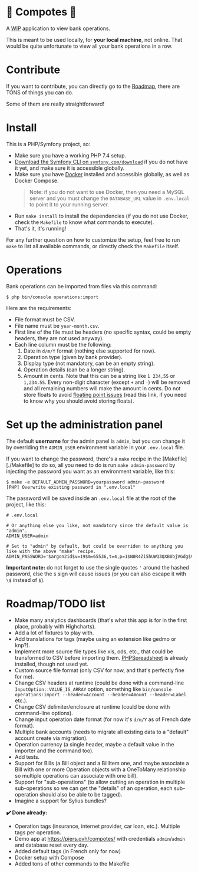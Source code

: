 🍎 Compotes 🍏
=============

A <abbr title="Work in progress">WIP</abbr> application to view bank operations.

This is meant to be used locally, for **your local machine**, not online. That would be quite unfortunate to view all your bank operations in a row.

# Contribute

If you want to contribute, you can directly go to the [Roadmap](#roadmaptodo-list), there are TONS of things you can do.

Some of them are really straightforward!

# Install

This is a PHP/Symfony project, so:

* Make sure you have a working PHP 7.4 setup.
* [Download the Symfony CLI on `symfony.com/download`](https://symfony.com/download) if you do not have it yet, and make sure it is accessible globally.
* Make sure you have [Docker](https://www.docker.com/) installed and accessible globally, as well as Docker Compose.
  > Note: if you do not want to use Docker, then you need a MySQL server and you must change the `DATABASE_URL` value in `.env.local` to point it to your running server.
* Run `make install` to install the dependencies (if you do not use Docker, check the `Makefile` to know what commands to execute).
* That's it, it's running!

For any further question on how to customize the setup, feel free to run `make` to list all available commands, or directly check the `Makefile` itself.

# Operations

Bank operations can be imported from files via this command:

```
$ php bin/console operations:import
```

Here are the requirements:

* File format must be CSV.
* File name must be `year-month.csv`.
* First line of the file must be headers (no specific syntax, could be empty headers, they are not used anyway).
* Each line column must be the following:
  1. Date in `d/m/Y` format (nothing else supported for now).
  2. Operation type (given by bank provider).
  3. Display type (not mandatory, can be an empty string).
  4. Operation details (can be a longer string).
  5. Amount in cents. Note that this can be a string like `1 234,55` or `1,234.55`. Every non-digit character (except `+` and `-`) will be removed and all remaining numbers will make the amount in cents. Do not store floats to avoid [floating point issues](https://0.30000000000000004.com/) (read this link, if you need to know why you should avoid storing floats).

# Set up the administration panel

The default **username** for the admin panel is `admin`, but you can change it by overriding the `ADMIN_USER` environment variable in your `.env.local` file.

If you want to change the password, there's a `make` recipe in the [Makefile][./Makefile] to do so, all you need to do is run `make admin-password` by injecting the password you want as an environment variable, like this: 

```
$ make -e DEFAULT_ADMIN_PASSWORD=yourpassword admin-password
[PHP] Overwrite existing password in ".env.local"
```

The password will be saved inside an `.env.local` file at the root of the project, like this:

```
# .env.local

# Or anything else you like, not mandatory since the default value is "admin".
ADMIN_USER=admin   

# Set to "admin" by default, but could be overriden to anything you like with the above "make" recipe.
ADMIN_PASSWORD='$argon2id$v=19$m=65536,t=4,p=1$N0R4Zi5hUWQ3QXB0bjVGdg$VsVcHzGRfGPlEbLo/JK0M4S0QT5Mx7wd+vbwXanjpb8'
```

**Important note:** do not forget to use the single quotes `'` around the hashed password, else the `$` sign will cause issues (or you can also escape it with `\$` instead of `$`).

# Roadmap/TODO list

* Make many analytics dashboards (that's what this app is for in the first place, probably with Highcharts).
* Add a lot of fixtures to play with.
* Add translations for tags (maybe using an extension like gedmo or knp?).
* Implement more source file types like xls, ods, etc., that could be transformed to CSV before importing them. [PHPSpreadsheet](https://phpspreadsheet.readthedocs.io/) is already installed, though not used yet.
* Custom source file format (only CSV for now, and that's perfectly fine for me).
* Change CSV headers at runtime (could be done with a command-line `InputOption::VALUE_IS_ARRAY` option, something like `bin/console operations:import --header=Account --header=Amount --header=Label` etc.).
* Change CSV delimiter/enclosure at runtime (could be done with command-line options).
* Change input operation date format (for now it's `d/m/Y` as of French date format).
* Multiple bank accounts (needs to migrate all existing data to a "default" account create via migration).
* Operation currency (a single header, maybe a default value in the importer and the command too).
* Add tests.
* Support for Bills (a Bill object and a BillItem one, and maybe associate a Bill with one or more Operation objects with a OneToMany relationship so multiple operations can associate with one bill).
* Support for "sub-operations" (to allow cutting an operation in multiple sub-operations so we can get the "details" of an operation, each sub-operation should also be able to be tagged).
* Imagine a support for Sylius bundles?

**✔️ Done already:**

* Operation tags (insurance, internet provider, car loan, etc.). Multiple tags per operation.
* Demo app at https://piers.ovh/compotes/ with credentials `admin`/`admin` and database reset every day.
* Added default tags (in French only for now)
* Docker setup with Compose
* Added tons of other commands to the Makefile
